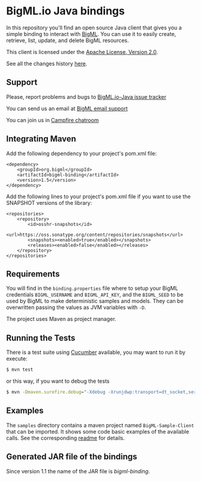 # BigML.io Java bindings

In this repository you'll find an open source Java client that gives
you a simple binding to interact with [BigML](https://bigml.io). You
can use it to easily create, retrieve, list, update, and delete BigML
resources.

This client is licensed under the
[Apache License, Version 2.0](http://www.apache.org/licenses/LICENSE-2.0.html).

See all the changes history [here](Changes.md).

## Support

Please, report problems and bugs to
[BigML.io-Java issue tracker](https://github.com/bigmlcom/bigml-java/issues)

You can send us an email at [BigML email support](mailto://support.bigml.com)

You can join us in [Campfire chatroom](https://bigmlinc.campfirenow.com/f20a0)


## Integrating Maven

Add the following dependency to your project's pom.xml file:

    <dependency>
        <groupId>org.bigml</groupId>
        <artifactId>bigml-binding</artifactId>
        <version>1.5</version>
    </dependency>

Add the following lines to your project's pom.xml file if you want to use the SNAPSHOT versions of the library:

    <repositories>
        <repository>
            <id>osshr-snapshots</id>
            <url>https://oss.sonatype.org/content/repositories/snapshots</url>
            <snapshots><enabled>true</enabled></snapshots>
            <releases><enabled>false</enabled></releases>
        </repository>
    </repositories>

## Requirements

You will find in the `binding.properties` file where to setup your BigML
credentials
`BIGML_USERNAME` and `BIGML_API_KEY`, and the `BIGML_SEED` to be used by BigML
to make deterministic samples and models.
They can be overwritten passing the values as JVM variables with `-D`.

The project uses Maven as project manager.

## Running the Tests

There is a test suite using [Cucumber](http://cukes.info/) available,
you may want to run it by execute:

```bash
$ mvn test
```

or this way, if you want to debug the tests

```bash
$ mvn -Dmaven.surefire.debug="-Xdebug -Xrunjdwp:transport=dt_socket,server=y,suspend=y,address=8000 -Xnoagent -Djava.compiler=NONE" test
```

## Examples

The `samples` directory contains a maven project named `BigML-Sample-Client`
that can be imported. It shows some code basic examples of the available calls.
See the corresponding [readme](samples/README.md) for details.

## Generated JAR file of the bindings

Since version 1.1 the name of the JAR file is _bigml-binding_.
